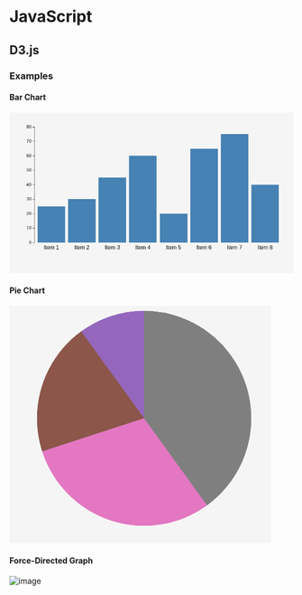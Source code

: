 # JavaScript


## D3.js

### Examples

#### Bar Chart

![image](D3.js/D3.js%20Bar%20Chart/bar_chart_d3.png)


#### Pie Chart

![image](D3.js/D3.js%20Pie%20Chart/pie_chart_d3.png)


#### Force-Directed Graph

![image](D3.js/D3.js%20force-directed%20graph)
